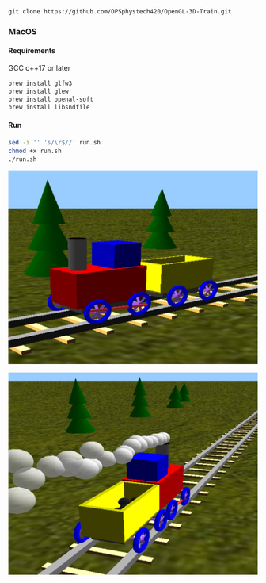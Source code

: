 ```
git clone https://github.com/OPSphystech420/OpenGL-3D-Train.git
```

### MacOS

#### Requirements
GCC c++17 or later
```
brew install glfw3
brew install glew
brew install openal-soft
brew install libsndfile 
```
#### Run
```bash
sed -i '' 's/\r$//' run.sh
chmod +x run.sh
./run.sh
```

![White blank editor](/images/img1.png)

![White blank editor](/images/img2.png)
